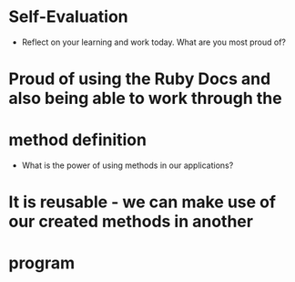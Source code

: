 # Self-Evaluation

- Reflect on your learning and work today. What are you most proud of?
# Proud of  using the Ruby Docs and also being able to work through the

# method definition
- What is the power of using methods in our applications?

# It is reusable - we can make use of our created methods in another 

# program 
